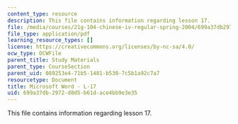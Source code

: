 ```yaml
---
content_type: resource
description: This file contains information regarding lesson 17.
file: /media/courses/21g-104-chinese-iv-regular-spring-2004/699a37db2972d8d5b61dace4bb9e3e35_MIT21G_104S04_L17.pdf
file_type: application/pdf
learning_resource_types: []
license: https://creativecommons.org/licenses/by-nc-sa/4.0/
ocw_type: OCWFile
parent_title: Study Materials
parent_type: CourseSection
parent_uid: 089253e4-71b5-1481-b530-7c5b1a92c7a7
resourcetype: Document
title: Microsoft Word - L-17
uid: 699a37db-2972-d8d5-b61d-ace4bb9e3e35
---
```

This file contains information regarding lesson 17.